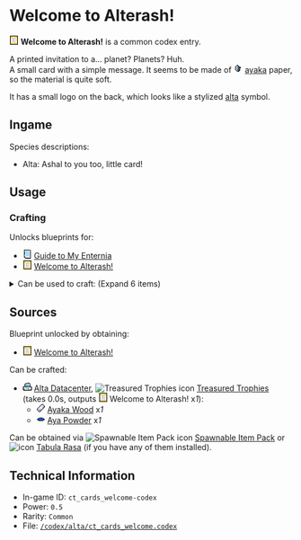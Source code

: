# Welcome to Alterash!

<img src="https://raw.githubusercontent.com/Ceterai/Enternia/main/codex/alta/paper/title.png" alt="Welcome to Alterash! icon" loading="lazy" width="auto" height="16px"/> **Welcome to Alterash!** is a common codex entry.

A printed invitation to a... planet? Planets? Huh.  
A small card with a simple message. It seems to be made of <img src="https://raw.githubusercontent.com/Ceterai/Enternia/main/objects/biome/alterash/ayaka/ct_ayaka_tree.png" alt="Ayaka icon" loading="lazy" width="auto" height="16px"/> [ayaka](https://ceterai.github.io/MyEnternia/Wiki/Ayaka) paper, so the material is quite soft.

It has a small logo on the back, which looks like a stylized [alta](https://ceterai.github.io/MyEnternia/Wiki/Tags/Alta) symbol.

## Ingame

Species descriptions:

- Alta: Ashal to you too, little card!

## Usage

### Crafting

Unlocks blueprints for:

- <img src="https://raw.githubusercontent.com/Ceterai/Enternia/main/codex/alta/ebook/basic.png" alt="Guide to My Enternia icon" loading="lazy" width="auto" height="16px"/> [Guide to My Enternia](https://ceterai.github.io/MyEnternia/Wiki/GuidetoMyEnternia)
- <img src="https://raw.githubusercontent.com/Ceterai/Enternia/main/codex/alta/paper/title.png" alt="Welcome to Alterash! icon" loading="lazy" width="auto" height="16px"/> [Welcome to Alterash!](https://ceterai.github.io/MyEnternia/Wiki/WelcometoAlterash!)

<details markdown="1"><summary>Can be used to craft: (Expand 6 items)</summary>

- <img src="https://raw.githubusercontent.com/Ceterai/Enternia/main/codex/alta/paper/calin.png" alt="Alta Clubhouse Brochure icon" loading="lazy" width="auto" height="16px"/> [Alta Clubhouse Brochure](https://ceterai.github.io/MyEnternia/Wiki/AltaClubhouseBrochure)
- <img src="https://raw.githubusercontent.com/Ceterai/Enternia/main/codex/alta/paper/faradea.png" alt="Brawl Of Legends Poster icon" loading="lazy" width="auto" height="16px"/> [Brawl Of Legends Poster](https://ceterai.github.io/MyEnternia/Wiki/BrawlOfLegendsPoster)
- <img src="https://raw.githubusercontent.com/Ceterai/Enternia/main/codex/alta/paper/enchanted.png" alt="Colorful Poster icon" loading="lazy" width="auto" height="16px"/> [Colorful Poster](https://ceterai.github.io/MyEnternia/Wiki/ColorfulPoster)
- <img src="https://raw.githubusercontent.com/Ceterai/Enternia/main/codex/alta/paper/warped.png" alt="Nivera Cultivation icon" loading="lazy" width="auto" height="16px"/> [Nivera Cultivation](https://ceterai.github.io/MyEnternia/Wiki/NiveraCultivation)
- <img src="https://raw.githubusercontent.com/Ceterai/Enternia/main/codex/alta/paper/koywa.png" alt="River Camping Brochure icon" loading="lazy" width="auto" height="16px"/> [River Camping Brochure](https://ceterai.github.io/MyEnternia/Wiki/RiverCampingBrochure)
- <img src="https://raw.githubusercontent.com/Ceterai/Enternia/main/codex/alta/paper/bishyn.png" alt="Unika Offices Initiative icon" loading="lazy" width="auto" height="16px"/> [Unika Offices Initiative](https://ceterai.github.io/MyEnternia/Wiki/UnikaOfficesInitiative)

</details>

## Sources

Blueprint unlocked by obtaining:

- <img src="https://raw.githubusercontent.com/Ceterai/Enternia/main/codex/alta/paper/title.png" alt="Welcome to Alterash! icon" loading="lazy" width="auto" height="16px"/> [Welcome to Alterash!](https://ceterai.github.io/MyEnternia/Wiki/WelcometoAlterash!)

Can be crafted:

- ![ ](https://raw.githubusercontent.com/Ceterai/Enternia/main/objects/alta/crafting/datacenter/icon.png) [Alta Datacenter](https://ceterai.github.io/MyEnternia/Wiki/AltaDatacenter), <img src="https://starbounder.org/mediawiki/images/2/2b/Treasured_Trophies.gif" alt="Treasured Trophies icon" width="17" height="9"/> [Treasured Trophies](https://starbounder.org/Treasured_Trophies) (takes 0.0s, outputs <img src="https://raw.githubusercontent.com/Ceterai/Enternia/main/codex/alta/paper/title.png" alt="Welcome to Alterash! icon" loading="lazy" width="auto" height="16px"/> Welcome to Alterash! x*1*):
  - <img src="https://raw.githubusercontent.com/Ceterai/Enternia/main/items/generic/crafting/ct_ayaka_wood.png" alt="Ayaka Wood icon" loading="lazy" width="auto" height="16px"/> [Ayaka Wood](https://ceterai.github.io/MyEnternia/Wiki/AyakaWood) x*1*
  - <img src="https://raw.githubusercontent.com/Ceterai/Enternia/main/items/generic/food/other/ct_aya_powder.png" alt="Aya Powder icon" loading="lazy" width="auto" height="16px"/> [Aya Powder](https://ceterai.github.io/MyEnternia/Wiki/AyaPowder) x*1*

Can be obtained via <img src="https://raw.githubusercontent.com/Silverfeelin/Starbound-SpawnableItemPack/master/interface/sip/iconSmall.png" alt="Spawnable Item Pack icon" width="18" height="14"/> [Spawnable Item Pack](https://steamcommunity.com/sharedfiles/filedetails/?id=733665104) or <img src="https://steamuserimages-a.akamaihd.net/ugc/263843960696222713/3EC9A7C005541F7D577EBCB8C5736B4EFC9973D6/" alt="icon" width="8" height="12"/> [Tabula Rasa](https://community.playstarbound.com/resources/the-tabula-rasa.3222/) (if you have any of them installed).

## Technical Information

- In-game ID: `ct_cards_welcome-codex`
- Power: `0.5`
- Rarity: `Common`
- File: [`/codex/alta/ct_cards_welcome.codex`](https://github.com/Ceterai/Enternia/blob/main/codex/alta/ct_cards_welcome.codex)
